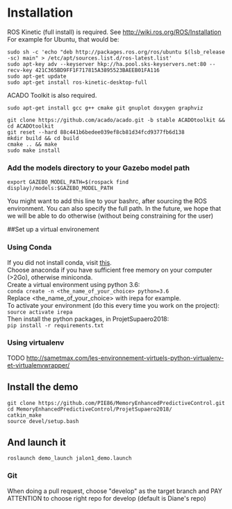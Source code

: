# Installation

ROS Kinetic (full install) is required. See http://wiki.ros.org/ROS/Installation
For example for Ubuntu, that would be:

```
sudo sh -c 'echo "deb http://packages.ros.org/ros/ubuntu $(lsb_release -sc) main" > /etc/apt/sources.list.d/ros-latest.list'
sudo apt-key adv --keyserver hkp://ha.pool.sks-keyservers.net:80 --recv-key 421C365BD9FF1F717815A3895523BAEEB01FA116
sudo apt-get update
sudo apt-get install ros-kinetic-desktop-full
```

ACADO Toolkit is also required.

```
sudo apt-get install gcc g++ cmake git gnuplot doxygen graphviz

git clone https://github.com/acado/acado.git -b stable ACADOtoolkit && cd ACADOtoolkit
git reset --hard 88c441b6bedee039ef8cb81d34fcd9377fb6d138
mkdir build && cd build
cmake .. && make
sudo make install
```

### Add the models directory to your Gazebo model path
```
export GAZEBO_MODEL_PATH=$(rospack find display)/models:$GAZEBO_MODEL_PATH
```

You might want to add this line to your bashrc, after sourcing the ROS environment. You can also specify the full path. In the future, we hope that we will be able to do otherwise (without being constraining for the user)

##Set up a virtual environement
### Using Conda
If you did not install conda, visit [this](https://conda.io/docs/user-guide/install/linux.html#install-linux-silent).  
Choose anaconda if you have sufficient free memory on your computer (>2Go), otherwise miniconda.   
Create a virtual environment using python 3.6:   
`conda create -n <the_name_of_your_choice> python=3.6`  
Replace <the_name_of_your_choice> with irepa for example.  
To activate your environment (do this every time you work on the project): `source activate irepa`   
Then install the python packages, in ProjetSupaero2018:  
`pip install -r requirements.txt`  

### Using virtualenv
TODO
http://sametmax.com/les-environnement-virtuels-python-virtualenv-et-virtualenvwrapper/


## Install the demo

```
git clone https://github.com/PIE86/MemoryEnhancedPredictiveControl.git
cd MemoryEnhancedPredictiveControl/ProjetSupaero2018/
catkin_make
source devel/setup.bash
```

## And launch it
```
roslaunch demo_launch jalon1_demo.launch
```

### Git
When doing a pull request, choose "develop" as the target branch and PAY ATTENTION to choose right repo for develop (default is Diane's repo)
